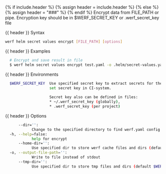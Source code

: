 {% if include.header %}
{% assign header = include.header %}
{% else %}
{% assign header = "###" %}
{% endif %}
Encrypt data from FILE_PATH or pipe.
Encryption key should be in $WERF_SECRET_KEY or .werf_secret_key file

{{ header }} Syntax

```bash
werf helm secret values encrypt [FILE_PATH] [options]
```

{{ header }} Examples

```bash
  # Encrypt and save result in file
  $ werf helm secret values encrypt test.yaml -o .helm/secret-values.yaml
```

{{ header }} Environments

```bash
  $WERF_SECRET_KEY  Use specified secret key to extract secrets for the deploy. Recommended way to 
                    set secret key in CI-system. 
                    
                    Secret key also can be defined in files:
                    * ~/.werf_secret_key (globally),
                    * .werf_secret_key (per project)
```

{{ header }} Options

```bash
      --dir='':
            Change to the specified directory to find werf.yaml config
  -h, --help=false:
            help for encrypt
      --home-dir='':
            Use specified dir to store werf cache files and dirs (default $WERF_HOME or ~/.werf)
  -o, --output-file-path='':
            Write to file instead of stdout
      --tmp-dir='':
            Use specified dir to store tmp files and dirs (default $WERF_TMP_DIR or system tmp dir)
```

